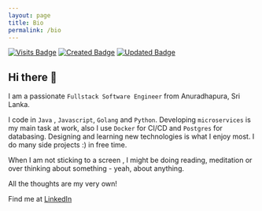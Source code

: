 ```yaml
---
layout: page
title: Bio
permalink: /bio
---
```


[![Visits Badge](https://badges.pufler.dev/visits/isurunuwanthilaka/isurunuwanthilaka.github.io)](https://badges.pufler.dev)
[![Created Badge](https://badges.pufler.dev/created/isurunuwanthilaka/isurunuwanthilaka.github.io)](https://badges.pufler.dev)
[![Updated Badge](https://badges.pufler.dev/updated/isurunuwanthilaka/isurunuwanthilaka.github.io)](https://badges.pufler.dev)

## Hi there 👋

I am a passionate `Fullstack Software Engineer` from Anuradhapura, Sri Lanka.

I code in `Java` , `Javascript`, `Golang` and `Python`. Developing `microservices` is my main task at work, also I use `Docker` for CI/CD and `Postgres` for databasing. Designing and learning new technologies is what I enjoy most. I do many side projects :) in free time. 

When I am not sticking to a screen , I might be doing reading, meditation or over thinking about something - yeah, about anything.

All the thoughts are my very own!

Find me at [LinkedIn](https://www.linkedin.com/in/isurunuwanthilaka/)

